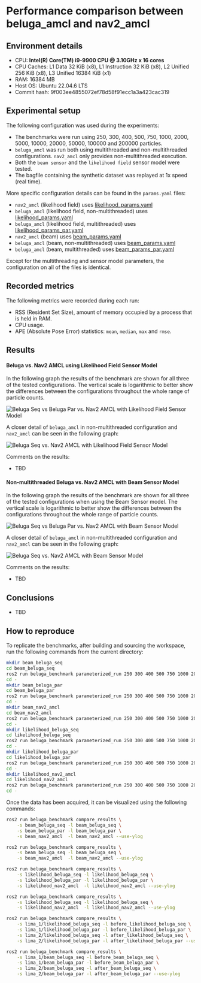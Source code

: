 # Performance comparison between beluga_amcl and nav2_amcl

## Environment details

- CPU: **Intel(R) Core(TM) i9-9900 CPU @ 3.10GHz x 16 cores**
- CPU Caches: L1 Data 32 KiB (x8), L1 Instruction 32 KiB (x8), L2 Unified 256 KiB (x8), L3 Unified 16384 KiB (x1)
- RAM: 16384 MB
- Host OS: Ubuntu 22.04.6 LTS
- Commit hash: 9f003ee4855072ef78d58f91ecc1a3a423cac319

## Experimental setup

The following configuration was used during the experiments:

- The benchmarks were run using 250, 300, 400, 500, 750, 1000, 2000, 5000, 10000, 20000, 50000, 100000 and 200000 particles.
- `beluga_amcl` was run both using multithreaded and non-multithreaded configurations. `nav2_amcl` only provides non-multithreaded execution.
- Both the `beam sensor` and the `likelihood field` sensor model were tested.
- The bagfile containing the synthetic dataset was replayed at 1x speed (real time).

More specific configuration details can be found in the `params.yaml` files:

- `nav2_amcl` (likelihood field) uses [likelihood_params.yaml](likelihood_params.yaml)
- `beluga_amcl` (likelihood field, non-multithreaded) uses [likelihood_params.yaml](likelihood_params.yaml)
- `beluga_amcl` (likelihood field, multithreaded) uses [likelihood_params_par.yaml](likelihood_params_par.yaml)
- `nav2_amcl` (beam) uses [beam_params.yaml](beam_params.yaml)
- `beluga_amcl` (beam, non-multithreaded) uses [beam_params.yaml](beam_params.yaml)
- `beluga_amcl` (beam, multithreaded) uses [beam_params_par.yaml](beam_params_par.yaml)

Except for the multithreading and sensor model parameters, the configuration on all of the files is identical.

## Recorded metrics

The following metrics were recorded during each run:

- RSS (Resident Set Size), amount of memory occupied by a process that is held in RAM.
- CPU usage.
- APE (Absolute Pose Error) statistics: `mean`, `median`, `max` and `rmse`.

## Results

#### Beluga vs. Nav2 AMCL using Likelihood Field Sensor Model

In the following graph the results of the benchmark are shown for all three of the tested configurations. The vertical scale is logarithmic to better show the differences between the configurations throughout the whole range of particle counts.

![Beluga Seq vs Beluga Par vs. Nav2 AMCL with Likelihood Field Sensor Model](likelihood_beluga_vs_beluga_vs_amcl.png)

A closer detail of `beluga_amcl` in non-multithreaded configuration and `nav2_amcl` can be seen in the following graph:

![Beluga Seq vs. Nav2 AMCL with Likelihood Field Sensor Model](likelihood_beluga_seq_vs_amcl_log.png)

Comments on the results:

- TBD

#### Non-multithreaded Beluga vs. Nav2 AMCL with Beam Sensor Model

In the following graph the results of the benchmark are shown for all three of the tested configurations when using the Beam Sensor model. The vertical scale is logarithmic to better show the differences between the configurations throughout the whole range of particle counts.

![Beluga Seq vs Beluga Par vs. Nav2 AMCL with Beam Sensor Model](beam_beluga_vs_beluga_vs_amcl.png)

A closer detail of `beluga_amcl` in non-multithreaded configuration and `nav2_amcl` can be seen in the following graph:

![Beluga Seq vs. Nav2 AMCL with Beam Sensor Model](beam_beluga_seq_vs_amcl_log.png)

Comments on the results:

- TBD

## Conclusions

- TBD

## How to reproduce

To replicate the benchmarks, after building and sourcing the workspace, run the following commands from the current directory:

```bash
mkdir beam_beluga_seq
cd beam_beluga_seq
ros2 run beluga_benchmark parameterized_run 250 300 400 500 750 1000 2000 5000 10000 20000 50000 100000 200000  --params-file ../../ref_config/beam_params.yaml
cd -
mkdir beam_beluga_par
cd beam_beluga_par
ros2 run beluga_benchmark parameterized_run 250 300 400 500 750 1000 2000 5000 10000 20000 50000 100000 200000  --params-file ../../ref_config/beam_params_par.yaml
cd -
mkdir beam_nav2_amcl
cd beam_nav2_amcl
ros2 run beluga_benchmark parameterized_run 250 300 400 500 750 1000 2000 5000 10000 20000 50000 100000 200000 --params-file ../../ref_config/beam_params.yaml --package nav2_amcl --executable amcl
cd -
mkdir likelihood_beluga_seq
cd likelihood_beluga_seq
ros2 run beluga_benchmark parameterized_run 250 300 400 500 750 1000 2000 5000 10000 20000 50000 100000 200000  --params-file ../../ref_config/likelihood_params.yaml
cd -
mkdir likelihood_beluga_par
cd likelihood_beluga_par
ros2 run beluga_benchmark parameterized_run 250 300 400 500 750 1000 2000 5000 10000 20000 50000 100000 200000  --params-file ../../ref_config/likelihood_params_par.yaml
cd -
mkdir likelihood_nav2_amcl
cd likelihood_nav2_amcl
ros2 run beluga_benchmark parameterized_run 250 300 400 500 750 1000 2000 5000 10000 20000 50000 100000 200000 --params-file ../../ref_config/likelihood_params.yaml --package nav2_amcl --executable amcl
cd -
```

Once the data has been acquired, it can be visualized using the following commands:

```bash
ros2 run beluga_benchmark compare_results \
    -s beam_beluga_seq -l beam_beluga_seq \
    -s beam_beluga_par -l beam_beluga_par \
    -s beam_nav2_amcl  -l beam_nav2_amcl --use-ylog

ros2 run beluga_benchmark compare_results \
    -s beam_beluga_seq -l beam_beluga_seq \
    -s beam_nav2_amcl  -l beam_nav2_amcl --use-ylog

ros2 run beluga_benchmark compare_results \
    -s likelihood_beluga_seq -l likelihood_beluga_seq \
    -s likelihood_beluga_par -l likelihood_beluga_par \
    -s likelihood_nav2_amcl  -l likelihood_nav2_amcl --use-ylog

ros2 run beluga_benchmark compare_results \
    -s likelihood_beluga_seq -l likelihood_beluga_seq \
    -s likelihood_nav2_amcl  -l likelihood_nav2_amcl --use-ylog

ros2 run beluga_benchmark compare_results \
    -s lima_1/likelihood_beluga_seq -l before_likelihood_beluga_seq \
    -s lima_1/likelihood_beluga_par -l before_likelihood_beluga_par \
    -s lima_2/likelihood_beluga_seq -l after_likelihood_beluga_seq \
    -s lima_2/likelihood_beluga_par -l after_likelihood_beluga_par --use-ylog

ros2 run beluga_benchmark compare_results \
    -s lima_1/beam_beluga_seq -l before_beam_beluga_seq \
    -s lima_1/beam_beluga_par -l before_beam_beluga_par \
    -s lima_2/beam_beluga_seq -l after_beam_beluga_seq \
    -s lima_2/beam_beluga_par -l after_beam_beluga_par --use-ylog
```
